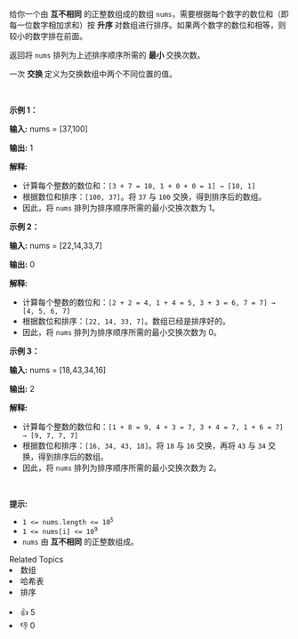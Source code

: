 <p>给你一个由 <strong>互不相同</strong>&nbsp;的正整数组成的数组 <code>nums</code>，需要根据每个数字的数位和（即每一位数字相加求和）按&nbsp;<strong>升序&nbsp;</strong>对数组进行排序。如果两个数字的数位和相等，则较小的数字排在前面。</p>

<p>返回将 <code>nums</code> 排列为上述排序顺序所需的&nbsp;<strong>最小&nbsp;</strong>交换次数。</p>

<p>一次&nbsp;<strong>交换&nbsp;</strong>定义为交换数组中两个不同位置的值。</p>

<p>&nbsp;</p>

<p><strong class="example">示例 1：</strong></p>

<div class="example-block"> 
 <p><strong>输入:</strong> <span class="example-io">nums = [37,100]</span></p> 
</div>

<p><strong>输出:</strong> <span class="example-io">1</span></p>

<p><strong>解释:</strong></p>

<ul> 
 <li>计算每个整数的数位和：<code>[3 + 7 = 10, 1 + 0 + 0 = 1] → [10, 1]</code></li> 
 <li>根据数位和排序：<code>[100, 37]</code>。将 <code>37</code> 与 <code>100</code> 交换，得到排序后的数组。</li> 
 <li>因此，将 <code>nums</code> 排列为排序顺序所需的最小交换次数为 1。</li> 
</ul>

<p><strong class="example">示例 2：</strong></p>

<div class="example-block"> 
 <p><strong>输入:</strong> <span class="example-io">nums = [22,14,33,7]</span></p> 
</div>

<p><strong>输出:</strong> <span class="example-io">0</span></p>

<p><strong>解释:</strong></p>

<ul> 
 <li>计算每个整数的数位和：<code>[2 + 2 = 4, 1 + 4 = 5, 3 + 3 = 6, 7 = 7] → [4, 5, 6, 7]</code></li> 
 <li>根据数位和排序：<code>[22, 14, 33, 7]</code>。数组已经是排序好的。</li> 
 <li>因此，将 <code>nums</code> 排列为排序顺序所需的最小交换次数为 0。</li> 
</ul>

<p><strong class="example">示例 3：</strong></p>

<div class="example-block"> 
 <p><strong>输入:</strong> <span class="example-io">nums = [18,43,34,16]</span></p> 
</div>

<p><strong>输出:</strong> <span class="example-io">2</span></p>

<p><strong>解释:</strong></p>

<ul> 
 <li>计算每个整数的数位和：<code>[1 + 8 = 9, 4 + 3 = 7, 3 + 4 = 7, 1 + 6 = 7] → [9, 7, 7, 7]</code></li> 
 <li>根据数位和排序：<code>[16, 34, 43, 18]</code>。将 <code>18</code> 与 <code>16</code> 交换，再将 <code>43</code> 与 <code>34</code> 交换，得到排序后的数组。</li> 
 <li>因此，将 <code>nums</code> 排列为排序顺序所需的最小交换次数为 2。</li> 
</ul>

<p>&nbsp;</p>

<p><strong>提示:</strong></p>

<ul> 
 <li><code>1 &lt;= nums.length &lt;= 10<sup>5</sup></code></li> 
 <li><code>1 &lt;= nums[i] &lt;= 10<sup>9</sup></code></li> 
 <li><code>nums</code> 由 <strong>互不相同</strong> 的正整数组成。</li> 
</ul>

<div><div>Related Topics</div><div><li>数组</li><li>哈希表</li><li>排序</li></div></div><br><div><li>👍 5</li><li>👎 0</li></div>
